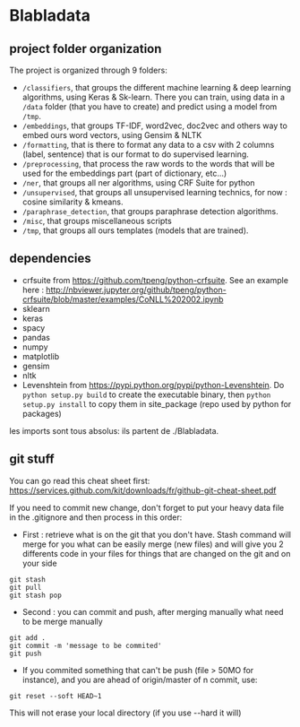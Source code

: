 # Blabladata

## project folder organization

The project is organized through 9 folders:
* ```/classifiers```, that groups the different machine learning & deep learning algorithms, using Keras & Sk-learn. There you can train, using data in a ```/data``` folder (that you have to create) and predict using a model from ```/tmp```.
* ```/embeddings```, that groups TF-IDF, word2vec, doc2vec and others way to embed ours word vectors, using Gensim & NLTK
* ```/formatting```, that is there to format any data to a csv with 2 columns (label, sentence) that is our format to do supervised learning.
* ```/preprocessing```, that process the raw words to the words that will be used for the embeddings part (part of dictionary, etc...)
* ```/ner```, that groups all ner algorithms, using CRF Suite for python
* ```/unsupervised```, that groups all unsupervised learning technics, for now : cosine similarity & kmeans.
* ```/paraphrase_detection```, that groups paraphrase detection algorithms.
* ```/misc```, that groups miscellaneous scripts
* ```/tmp```, that groups all ours templates (models that are trained).

## dependencies

* crfsuite from https://github.com/tpeng/python-crfsuite. See an example here : http://nbviewer.jupyter.org/github/tpeng/python-crfsuite/blob/master/examples/CoNLL%202002.ipynb
* sklearn
* keras
* spacy
* pandas
* numpy
* matplotlib
* gensim
* nltk
* Levenshtein from https://pypi.python.org/pypi/python-Levenshtein. Do ```python setup.py build``` to create the executable binary, then ```python setup.py install``` to copy them in site_package (repo used by python for packages)

les imports sont tous absolus: ils partent de ./Blabladata.

## git stuff

You can go read this cheat sheet first: https://services.github.com/kit/downloads/fr/github-git-cheat-sheet.pdf

If you need to commit new change, don't forget to put your heavy data file in the .gitignore and then process in this order:

* First : retrieve what is on the git that you don't have. Stash command will merge for you what can be easily merge (new files) and will give you 2 differents code in your files for things that are changed on the git and on your side
```git
git stash
git pull
git stash pop
```

* Second : you can commit and push, after merging manually what need to be merge manually
```git
git add .
git commit -m 'message to be commited'
git push
```

* If you commited something that can't be push (file > 50MO for instance), and you are ahead of origin/master of n commit, use:
```git
git reset --soft HEAD~1
```
This will not erase your local directory (if you use --hard it will)
